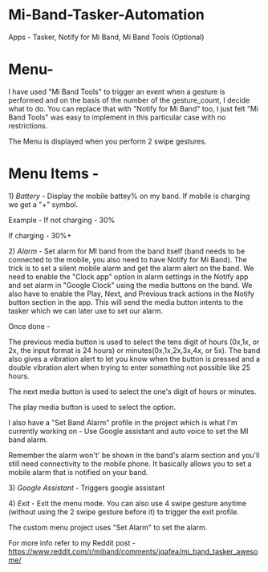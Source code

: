 # Mi-Band-Tasker-Automation

Apps - Tasker, Notify for Mi Band, Mi Band Tools (Optional)

# Menu-

I have used "Mi Band Tools" to trigger an event when a gesture is performed and on the basis of the number of the gesture_count, I decide what to do. You can replace that with "Notify for Mi Band" too, I just felt "Mi Band Tools" was easy to implement in this particular case with no restrictions.

The Menu is displayed when you perform 2 swipe gestures.

# Menu Items -


1) *Battery* - Display the mobile battey% on my band. If mobile is charging we get a "+" symbol.

Example - If not charging - 30%

If charging - 30%+

2) *Alarm* - Set alarm for MI band from the band itself (band needs to be connected to the mobile, you also need to have Notify for Mi Band). The trick is to set a silent mobile alarm and get the alarm alert on the band. We need to enable the "Clock app" option in alarm settings in the Notify app and set alarm in "Google Clock" using the media buttons on the band. We also have to enable the Play, Next, and Previous track actions in the Notify button section in the app. This will send the media button intents to the tasker which we can later use to set our alarm.

Once done -

The previous media button is used to select the tens digit of hours (0x,1x, or 2x, the input format is 24 hours) or minutes(0x,1x,2x,3x,4x, or 5x). The band also gives a vibration alert to let you know when the button is pressed and a double vibration alert when trying to enter something not possible like 25 hours.

The next media button is used to select the one's digit of hours or minutes.

The play media button is used to select the option.

I also have a "Set Band Alarm" profile in the project which is what I'm currently working on - Use Google assistant and auto voice to set the MI band alarm.

Remember the alarm won't' be shown in the band's alarm section and you'll still need connectivity to the mobile phone. It basically allows you to set a mobile alarm that is notified on your band.

3) *Google Assistant* - Triggers google assistant

4) *Exit* - Exit the menu mode. You can also use 4 swipe gesture anytime (without using the 2 swipe gesture before it) to trigger the exit profile.

The custom menu project uses "Set Alarm" to set the alarm.

For more info refer to my Reddit post - https://www.reddit.com/r/miband/comments/jqafea/mi_band_tasker_awesome/
